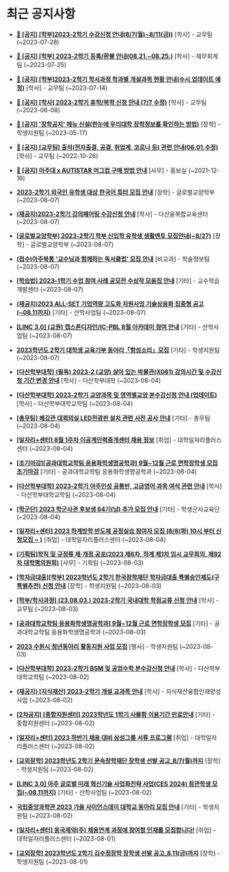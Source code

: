 # 최근 공지사항

* **[📌 [공지] [학부]2023-2학기 수강신청 안내(8/7(월)~8/11(금))](http://ajou.ac.kr/kr/ajou/notice.do?mode=view&amp;articleNo=219489&amp;article.offset=0&amp;articleLimit=30)**
 [학사] - 교무팀 (~2023-07-28)

* **[📌 [공지] [학부] 2023-2학기 등록/환불 안내(08.21.~08.25.)](http://ajou.ac.kr/kr/ajou/notice.do?mode=view&amp;articleNo=219379&amp;article.offset=0&amp;articleLimit=30)**
 [학사] - 재무회계팀 (~2023-07-25)

* **[📌 [공지] [학부]2023-2학기 학사과정 학과별 개설과목 현황 안내(수시 업데이트 예정)](http://ajou.ac.kr/kr/ajou/notice.do?mode=view&amp;articleNo=219065&amp;article.offset=0&amp;articleLimit=30)**
 [학사] - 교무팀 (~2023-07-14)

* **[📌 [공지] [학사] 2023-2학기 휴학/복학 신청 안내 (7/7 수정)](http://ajou.ac.kr/kr/ajou/notice.do?mode=view&amp;articleNo=215587&amp;article.offset=0&amp;articleLimit=30)**
 [학사] - 교무팀 (~2023-06-08)

* **[📌 [공지] &#x27;장학공지&#x27; 메뉴 신설(한눈에 우리대학 장학정보를 확인하는 방법)](http://ajou.ac.kr/kr/ajou/notice.do?mode=view&amp;articleNo=214764&amp;article.offset=0&amp;articleLimit=30)**
 [장학] - 학생지원팀 (~2023-05-17)

* **[📌 [공지] [교무팀] 출석(전자출결, 공결, 취업계, 코로나 등) 관련 안내(06.01.수정)](http://ajou.ac.kr/kr/ajou/notice.do?mode=view&amp;articleNo=205552&amp;article.offset=0&amp;articleLimit=30)**
 [학사] - 교무팀 (~2022-10-26)

* **[📌 [공지] 아주대 x AUTISTAR 머그컵 구매 방법 안내](http://ajou.ac.kr/kr/ajou/notice.do?mode=view&amp;articleNo=147976&amp;article.offset=0&amp;articleLimit=30)**
 [사무] - 홍보실 (~2021-12-16)

* **[2023-2학기 외국인 유학생 대상 한국어 튜터 모집 안내](http://ajou.ac.kr/kr/ajou/notice.do?mode=view&amp;articleNo=219830&amp;article.offset=0&amp;articleLimit=30)**
 [장학] - 글로벌교양학부 (~2023-08-07)

* **[(재공지)2023-2학기 강의페어링 수강신청 안내](http://ajou.ac.kr/kr/ajou/notice.do?mode=view&amp;articleNo=219826&amp;article.offset=0&amp;articleLimit=30)**
 [학사] - 다산융복합교육센터 (~2023-08-07)

* **[[글로벌교양학부] 2023-2학기 학부 신입학 유학생 생활멘토 모집안내(~8/27)](http://ajou.ac.kr/kr/ajou/notice.do?mode=view&amp;articleNo=219823&amp;article.offset=0&amp;articleLimit=30)**
 [장학] - 글로벌교양학부 (~2023-08-07)

* **[(접수)아주북통 &#x27;교수님과 함께하는 독서클럽&#x27; 모집 안내](http://ajou.ac.kr/kr/ajou/notice.do?mode=view&amp;articleNo=219817&amp;article.offset=0&amp;articleLimit=30)**
 [비교과] - 학술정보팀 (~2023-08-07)

* **[[학습법] 2023-1학기 수업 참여 사례 공모전 수상작 모음집 안내](http://ajou.ac.kr/kr/ajou/notice.do?mode=view&amp;articleNo=219816&amp;article.offset=0&amp;articleLimit=30)**
 [기타] - 교수학습개발센터 (~2023-08-07)

* **[(재공지)2023 ALL-SET 기업역량 고도화 지원사업 기술상용화 집중형 공고(~08.11까지)](http://ajou.ac.kr/kr/ajou/notice.do?mode=view&amp;articleNo=219811&amp;article.offset=0&amp;articleLimit=30)**
 [기타] - 산학사업팀 (~2023-08-07)

* **[[LINC 3.0] (교원) 캡스톤디자인/IC-PBL 8월 아카데미 참여 안내](http://ajou.ac.kr/kr/ajou/notice.do?mode=view&amp;articleNo=219808&amp;article.offset=0&amp;articleLimit=30)**
 [기타] - 산학사업팀 (~2023-08-07)

* **[2023학년도 2학기 대학생 교육기부 동아리「함성소리」모집](http://ajou.ac.kr/kr/ajou/notice.do?mode=view&amp;articleNo=219791&amp;article.offset=0&amp;articleLimit=30)**
 [기타] - 학생지원팀 (~2023-08-07)

* **[[다산학부대학] (필독) 2023-2 (교양) 살아 있는 박물관(X061) 강의시간 및 수강신청 기간 변경 안내](http://ajou.ac.kr/kr/ajou/notice.do?mode=view&amp;articleNo=219781&amp;article.offset=0&amp;articleLimit=30)**
 [학사] - 다산학부대학 (~2023-08-04)

* **[[다산학부대학] 2023-2학기 교양과목 및 영역별교양 본수강신청 안내 (업데이트)](http://ajou.ac.kr/kr/ajou/notice.do?mode=view&amp;articleNo=219779&amp;article.offset=0&amp;articleLimit=30)**
 [학사] - 다산학부대학교학팀 (~2023-08-04)

* **[[총무팀] 혜강관 대회의실 LED전광판 설치 관련 사전 공사 안내](http://ajou.ac.kr/kr/ajou/notice.do?mode=view&amp;articleNo=219774&amp;article.offset=0&amp;articleLimit=30)**
 [기타] - 총무팀 (~2023-08-04)

* **[[일자리+센터] 8월 1주차 이공계인력중개센터 채용 정보](http://ajou.ac.kr/kr/ajou/notice.do?mode=view&amp;articleNo=219770&amp;article.offset=0&amp;articleLimit=30)**
 [취업] - 대학일자리플러스센터 (~2023-08-04)

* **[[조기마감][공과대학교학팀 응용화학생명공학과] 9월~12월 근로 면학장학생 모집 조기마감](http://ajou.ac.kr/kr/ajou/notice.do?mode=view&amp;articleNo=219748&amp;article.offset=0&amp;articleLimit=30)**
 [기타] - 공과대학교학팀 응용화학생명공학과 (~2023-08-04)

* **[[다산학부대학] 2023-2학기 아주인성 공통반, 고급영어 과목 여석 관련 안내](http://ajou.ac.kr/kr/ajou/notice.do?mode=view&amp;articleNo=219746&amp;article.offset=0&amp;articleLimit=30)**
 [학사] - 다산학부대학교학팀 (~2023-08-04)

* **[[학군단] 2023 학군사관 후보생 64기(남) 추가 모집 안내](http://ajou.ac.kr/kr/ajou/notice.do?mode=view&amp;articleNo=219743&amp;article.offset=0&amp;articleLimit=30)**
 [기타] - 학생군사교육단 (~2023-08-04)

* **[[일자리+센터] 2023 하계방학 반도체 공정실습 참여자 모집 (8/8(화) 10시 부터 신청모집 ~ )](http://ajou.ac.kr/kr/ajou/notice.do?mode=view&amp;articleNo=219712&amp;article.offset=0&amp;articleLimit=30)**
 [취업] - 대학일자리플러스센터 (~2023-08-04)

* **[[기획팀]학칙 및 규정류 제·개정 공포(2023 제6차, 하계 제1차 임시 교무회의, 제92차 대학평의원회)](http://ajou.ac.kr/kr/ajou/notice.do?mode=view&amp;articleNo=219694&amp;article.offset=0&amp;articleLimit=30)**
 [사무] - 기획팀 (~2023-08-03)

* **[[학자금대출][학부] 2023학년도 2학기 한국장학재단 학자금대출 특별승인제도(구 특별추천) 신청 안내](http://ajou.ac.kr/kr/ajou/notice.do?mode=view&amp;articleNo=219689&amp;article.offset=0&amp;articleLimit=30)**
 [장학] - 학생지원팀 (~2023-08-03)

* **[[학부/학사과정] (23.08.03.) 2023-2학기 국내대학 학점교류 신청 안내](http://ajou.ac.kr/kr/ajou/notice.do?mode=view&amp;articleNo=219676&amp;article.offset=0&amp;articleLimit=30)**
 [학사] - 교무팀 (~2023-08-03)

* **[[공과대학교학팀 응용화학생명공학과] 9월~12월 근로 면학장학생 모집](http://ajou.ac.kr/kr/ajou/notice.do?mode=view&amp;articleNo=219667&amp;article.offset=0&amp;articleLimit=30)**
 [기타] - 공과대학교학팀 응용화학생명공학과 (~2023-08-03)

* **[2023 수원시 청년동아리 활동지원 사업 모집](http://ajou.ac.kr/kr/ajou/notice.do?mode=view&amp;articleNo=219663&amp;article.offset=0&amp;articleLimit=30)**
 [행사] - 학생지원팀 (~2023-08-03)

* **[[다산학부대학] 2023-2학기 BSM 및 공업수학 본수강신청 안내](http://ajou.ac.kr/kr/ajou/notice.do?mode=view&amp;articleNo=219659&amp;article.offset=0&amp;articleLimit=30)**
 [학사] - 다산학부대학교학팀 (~2023-08-02)

* **[(재공지) [지식재산] 2023-2학기 개설 교과목 안내](http://ajou.ac.kr/kr/ajou/notice.do?mode=view&amp;articleNo=219652&amp;article.offset=0&amp;articleLimit=30)**
 [학사] - 지식재산융합인재양성사업 (~2023-08-02)

* **[[2차공지] [종합지원센터] 2023학년도 1학기 사물함 이용기간 만료안내](http://ajou.ac.kr/kr/ajou/notice.do?mode=view&amp;articleNo=219648&amp;article.offset=0&amp;articleLimit=30)**
 [기타] - 종합지원센터 (~2023-08-02)

* **[[일자리+센터] 2023 하반기 채용 대비 삼성그룹 서류 프로그램](http://ajou.ac.kr/kr/ajou/notice.do?mode=view&amp;articleNo=219647&amp;article.offset=0&amp;articleLimit=30)**
 [취업] - 대학일자리플러스센터 (~2023-08-02)

* **[[교외장학] 2023학년도 2학기 문숙장학재단 장학생 선발 공고_8/7(월)까지](http://ajou.ac.kr/kr/ajou/notice.do?mode=view&amp;articleNo=219643&amp;article.offset=0&amp;articleLimit=30)**
 [장학] - 학생지원팀 (~2023-08-02)

* **[[LINC 3.0] 아주 글로벌 미래 혁신기술 사업화전략 사업(CES 2024) 참관학생 모집(~08.11까지)](http://ajou.ac.kr/kr/ajou/notice.do?mode=view&amp;articleNo=219639&amp;article.offset=0&amp;articleLimit=30)**
 [기타] - 산학사업팀 (~2023-08-02)

* **[국립중앙과학관 2023 가을 사이언스데이 대학교 동아리 모집 안내](http://ajou.ac.kr/kr/ajou/notice.do?mode=view&amp;articleNo=219629&amp;article.offset=0&amp;articleLimit=30)**
 [기타] - 학생지원팀 (~2023-08-02)

* **[[일자리+센터] 동국제약(주) 채용연계 과정에 참여할 인재를 모집합니다!](http://ajou.ac.kr/kr/ajou/notice.do?mode=view&amp;articleNo=219615&amp;article.offset=0&amp;articleLimit=30)**
 [취업] - 대학일자리플러스센터 (~2023-08-01)

* **[[교외장학] 2023학년도 2학기 김수정장학 장학생 선발 공고_8.11(금)까지](http://ajou.ac.kr/kr/ajou/notice.do?mode=view&amp;articleNo=219614&amp;article.offset=0&amp;articleLimit=30)**
 [장학] - 학생지원팀 (~2023-08-01)
